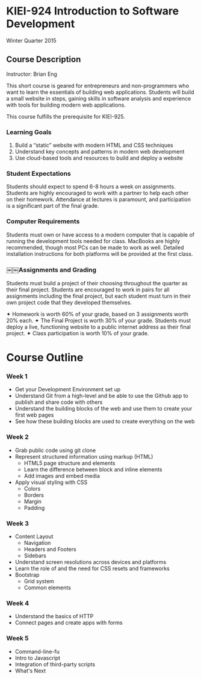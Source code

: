 # KIEI-924 Introduction to Software Development
Winter Quarter 2015

## Course Description
Instructor: Brian Eng

This short course is geared for entrepreneurs and non-programmers who want to learn the essentials of building web applications. Students will build a small website in steps, gaining skills in software analysis and experience with tools for building modern web applications.

This course fulfills the prerequisite for KIEI-925. 

### Learning Goals
1. Build a “static” website with modern HTML and CSS techniques
2. Understand key concepts and patterns in modern web development
3. Use cloud-based tools and resources to build and deploy a website

### Student Expectations
Students should expect to spend 6-8 hours a week on assignments. Students are highly encouraged to work with a partner to help each other on their homework.
Attendance at lectures is paramount, and participation is a significant part of the final grade.

### Computer Requirements
Students must own or have access to a modern computer that is capable of running the development tools needed for class. MacBooks are highly recommended, though most PCs can be made to work as well. Detailed installation instructions for both platforms will be provided at the first class.

### ￼￼Assignments and Grading
Students must build a project of their choosing throughout the quarter as their final project. Students are encouraged to work in pairs for all assignments including the final project, but each student must turn in their own project code that they developed themselves.

✦ Homework is worth 60% of your grade, based on 3 assignments worth 20% each.
✦ The Final Project is worth 30% of your grade. Students must deploy a live, functioning website to a public internet address as their final project.
✦ Class participation is worth 10% of your grade.

# Course Outline

### Week 1

* Get your Development Environment set up
* Understand Git from a high-level and be able to use the Github app to publish and share code with others
* Understand the building blocks of the web and use them to create your first web pages
* See how these building blocks are used to create everything on the web

### Week 2

* Grab public code using git clone
* Represent structured information using markup (HTML)
  * HTML5 page structure and elements
  * Learn the difference between block and inline elements
  * Add images and embed media
* Apply visual styling with CSS
  * Colors
  * Borders
  * Margin
  * Padding

### Week 3

* Content Layout
  * Navigation
  * Headers and Footers
  * Sidebars
* Understand screen resolutions across devices and platforms
* Learn the role of and the need for CSS resets and frameworks
* Bootstrap
  * Grid system
  * Common elements
  
### Week 4

* Understand the basics of HTTP
* Connect pages and create apps with forms

### Week 5

* Command-line-fu
* Intro to Javascript
* Integration of third-party scripts
* What's Next
